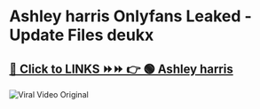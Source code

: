 
 # Ashley harris Onlyfans Leaked - Update Files deukx

## <h2><a href="https://clipsfans.com/Ashley_harris&ref=git">🔗 Click to LINKS ⏩⏩ 👉 🟢 Ashley harris </a></h2>

<a href="https://clipsfans.com/Ashley_harris&ref=git" rel="nofollow" data-target="animated-image.originalLink"><img src="https://i.ibb.co.com/xMMVF88/686577567.gif" alt="Viral Video Original" style="max-width: 100%; display: inline-block;" data-target="animated-image.originalImage"></a>


